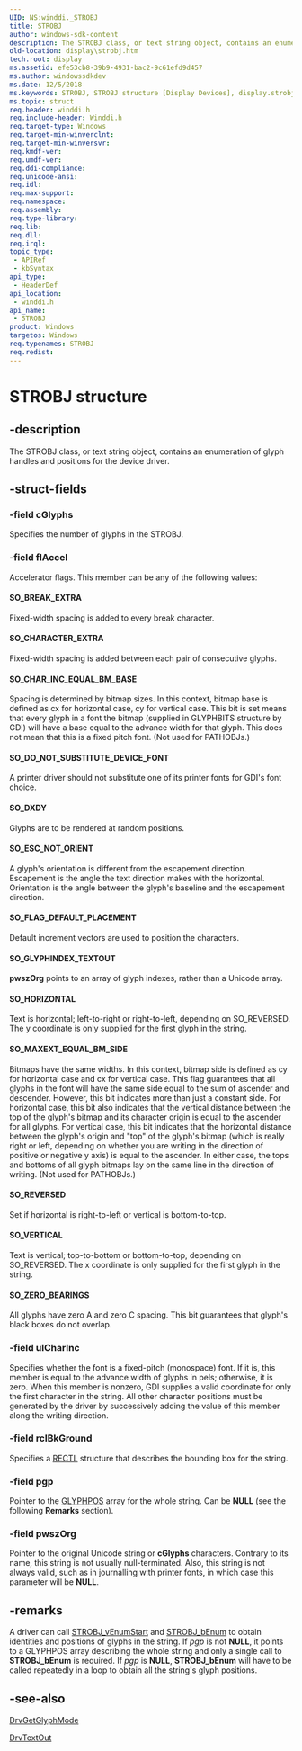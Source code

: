 ```yaml
---
UID: NS:winddi._STROBJ
title: STROBJ
author: windows-sdk-content
description: The STROBJ class, or text string object, contains an enumeration of glyph handles and positions for the device driver.
old-location: display\strobj.htm
tech.root: display
ms.assetid: efe53cb8-39b9-4931-bac2-9c61efd9d457
ms.author: windowssdkdev
ms.date: 12/5/2018
ms.keywords: STROBJ, STROBJ structure [Display Devices], display.strobj, grstrcts_fcaba370-f9bd-40e8-819a-c5277d6d89b6.xml, winddi/STROBJ
ms.topic: struct
req.header: winddi.h
req.include-header: Winddi.h
req.target-type: Windows
req.target-min-winverclnt: 
req.target-min-winversvr: 
req.kmdf-ver: 
req.umdf-ver: 
req.ddi-compliance: 
req.unicode-ansi: 
req.idl: 
req.max-support: 
req.namespace: 
req.assembly: 
req.type-library: 
req.lib: 
req.dll: 
req.irql: 
topic_type:
 - APIRef
 - kbSyntax
api_type:
 - HeaderDef
api_location:
 - winddi.h
api_name:
 - STROBJ
product: Windows
targetos: Windows
req.typenames: STROBJ
req.redist: 
---
```


# STROBJ structure


## -description


The STROBJ class, or text string object, contains an enumeration of glyph handles and positions for the device driver.


## -struct-fields




### -field cGlyphs

Specifies the number of glyphs in the STROBJ.


### -field flAccel

Accelerator flags. This member can be any of the following values:





#### SO_BREAK_EXTRA

Fixed-width spacing is added to every break character.





#### SO_CHARACTER_EXTRA

Fixed-width spacing is added between each pair of consecutive glyphs. 





#### SO_CHAR_INC_EQUAL_BM_BASE

Spacing is determined by bitmap sizes. In this context, bitmap base is defined as cx for horizontal case, cy for vertical case. This bit is set means that every glyph in a font the bitmap (supplied in GLYPHBITS structure by GDI) will have a base equal to the advance width for that glyph. This does not mean that this is a fixed pitch font. (Not used for PATHOBJs.)





#### SO_DO_NOT_SUBSTITUTE_DEVICE_FONT

A printer driver should not substitute one of its printer fonts for GDI's font choice.





#### SO_DXDY

Glyphs are to be rendered at random positions.





#### SO_ESC_NOT_ORIENT

A glyph's orientation is different from the escapement direction. Escapement is the angle the text direction makes with the horizontal. Orientation is the angle between the glyph's baseline and the escapement direction.





#### SO_FLAG_DEFAULT_PLACEMENT

Default increment vectors are used to position the characters.





#### SO_GLYPHINDEX_TEXTOUT

<b>pwszOrg</b> points to an array of glyph indexes, rather than a Unicode array.





#### SO_HORIZONTAL

Text is horizontal; left-to-right or right-to-left, depending on SO_REVERSED. The y coordinate is only supplied for the first glyph in the string.





#### SO_MAXEXT_EQUAL_BM_SIDE

Bitmaps have the same widths. In this context, bitmap side is defined as cy for horizontal case and cx for vertical case. This flag guarantees that all glyphs in the font will have the same side equal to the sum of ascender and descender. However, this bit indicates more than just a constant side. For horizontal case, this bit also indicates that the vertical distance between the top of the glyph's bitmap and its character origin is equal to the ascender for all glyphs. For vertical case, this bit indicates that the horizontal distance between the glyph's origin and "top" of the glyph's bitmap (which is really right or left, depending on whether you are writing in the direction of positive or negative y axis) is equal to the ascender. In either case, the tops and bottoms of all glyph bitmaps lay on the same line in the direction of writing. (Not used for PATHOBJs.)





#### SO_REVERSED

Set if horizontal is right-to-left or vertical is bottom-to-top.





#### SO_VERTICAL

Text is vertical; top-to-bottom or bottom-to-top, depending on SO_REVERSED. The x coordinate is only supplied for the first glyph in the string.





#### SO_ZERO_BEARINGS

All glyphs have zero A and zero C spacing. This bit guarantees that glyph's black boxes do not overlap.


### -field ulCharInc

Specifies whether the font is a fixed-pitch (monospace) font. If it is, this member is equal to the advance width of glyphs in pels; otherwise, it is zero. When this member is nonzero, GDI supplies a valid coordinate for only the first character in the string. All other character positions must be generated by the driver by successively adding the value of this member along the writing direction.


### -field rclBkGround

Specifies a <a href="https://msdn.microsoft.com/709f8262-829e-4cda-bb0b-564307edfd24">RECTL</a> structure that describes the bounding box for the string.


### -field pgp

Pointer to the <a href="https://msdn.microsoft.com/1eb80e7a-93f5-474c-bed9-5b19f6657788">GLYPHPOS</a> array for the whole string. Can be <b>NULL</b> (see the following <b>Remarks</b> section).


### -field pwszOrg

Pointer to the original Unicode string or <b>cGlyphs</b> characters. Contrary to its name, this string is not usually null-terminated. Also, this string is not always valid, such as in journalling with printer fonts, in which case this parameter will be <b>NULL</b>.


## -remarks



A driver can call <a href="https://msdn.microsoft.com/568af273-2b9d-4782-849f-6cb9c49952e0">STROBJ_vEnumStart</a> and <a href="https://msdn.microsoft.com/82cb12ff-2baa-4291-849c-dab9d01fa39b">STROBJ_bEnum</a> to obtain identities and positions of glyphs in the string. If <i>pgp</i> is not <b>NULL</b>, it points to a GLYPHPOS array describing the whole string and only a single call to <b>STROBJ_bEnum</b> is required. If <i>pgp</i> is <b>NULL</b>, <b>STROBJ_bEnum</b> will have to be called repeatedly in a loop to obtain all the string's glyph positions.




## -see-also




<a href="https://msdn.microsoft.com/8e11c4e7-0203-4445-8f33-3b928161c62a">DrvGetGlyphMode</a>



<a href="https://msdn.microsoft.com/f2f61687-d833-4d09-8cd5-99e81436c1c1">DrvTextOut</a>
 

 

